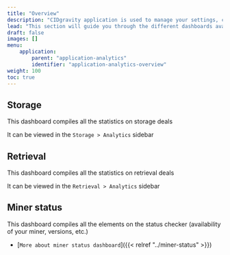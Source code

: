 ```yaml
---
title: "Overview"
description: "CIDgravity application is used to manage your settings, clients and pricing models acceptance rules"
lead: "This section will guide you through the different dashboards available on the CIDgravity application"
draft: false
images: []
menu:
    application:
        parent: "application-analytics"
        identifier: "application-analytics-overview"
weight: 100
toc: true
---
```


## Storage
This dashboard compiles all the statistics on storage deals

It can be viewed in the `Storage > Analytics` sidebar

## Retrieval
This dashboard compiles all the statistics on retrieval deals

It can be viewed in the `Retrieval > Analytics` sidebar

## Miner status
This dashboard compiles all the elements on the status checker (availability of your miner, versions, etc.)

- [`More about miner status dashboard`]({{< relref "../miner-status" >}})
